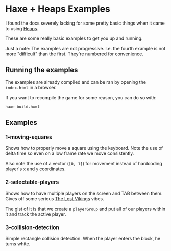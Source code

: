 # Haxe + Heaps Examples

I found the docs severely lacking for some pretty basic things when it came to
using [Heaps](https://heaps.io/).

These are some really basic examples to get you up and running.

Just a note: The examples are not progressive. I.e. the fourth example is not
more "difficult" than the first.  They're numbered for convenience.

## Running the examples

The examples are already compiled and can be ran by opening the `index.html` in a browser.

If you want to recompile the game for some reason, you can do so with:

```
haxe build.hxml
```

## Examples

### 1-moving-squares

Shows how to properly move a square using the keyboard.  Note the use of delta time
so even on a low frame rate we move consistently.

Also note the use of a vector (`[0, 1]`) for movement instead of hardcoding
player's `x` and `y` coordinates.

### 2-selectable-players

Shows how to have multiple players on the screen and TAB between them. Gives
off some serious [The Lost
Vikings](https://en.wikipedia.org/wiki/The_Lost_Vikings) vibes.

The gist of it is that we create a `playerGroup` and put all of our players
within it and track the active player.

### 3-collision-detection

Simple rectangle collision detection. When the player enters the block, he turns white.
